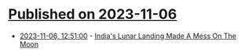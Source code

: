 # [Published on 2023-11-06](index.md)

* [2023-11-06, 12:51:00](https://soylentnews.org/article.pl?sid=23/11/06/023242&from=rss) - [India's Lunar Landing Made A Mess On The Moon](https://soylentnews.org/article.pl?sid=23/11/06/023242&from=rss)
